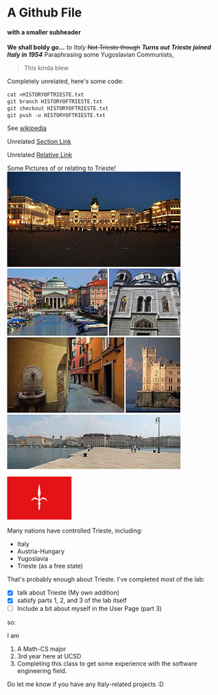 # A Github File
#### with a smaller subheader  
**We shall boldy go...** *to Italy*
~~Not Trieste though~~ ***Turns out Trieste joined Italy in 1954***
Paraphrasing some Yugoslavian Communists, 
> This kinda blew

Completely unrelated, here's some code:
```
cat >HISTORYOFTRIESTE.txt 
git branch HISTORYOFTRIESTE.txt
git checkout HISTORYOFTRIESTE.txt
git push -u HISTORYOFTRIESTE.txt
```
See [wikipedia](https://en.wikipedia.org/wiki/Trieste)

Unrelated [Section Link](https://github.com/Glossen/CSE110Lab1#cse110lab1)

Unrelated [Relative Link](PRIVATE.txt)

Some Pictures of or relating to Trieste! ![Trieste](Trieste!/405px-Trieste_collage.jpg)

![Flag](Trieste!/150px-Free_Territory_Trieste_Flag.png)

Many nations have controlled Trieste, including:
- Italy
- Austria-Hungary
- Yugoslavia
- Trieste (as a free state)

That's probably enough about Trieste. I've completed most of the lab:
- [x] talk about Trieste (My own addition)
- [x] satisfy parts 1, 2, and 3 of the lab itself
- [ ] Include a bit about myself in the User Page (part 3)

so:

I am 
1.  A Math-CS major
2.  3rd year here at UCSD
3.  Completing this class to get some experience with the software engineering field. 

Do let me know if you have any Italy-related projects :D


